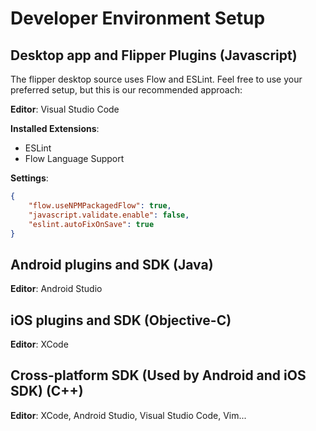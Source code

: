 # Developer Environment Setup

## Desktop app and Flipper Plugins (Javascript)

The flipper desktop source uses Flow and ESLint. Feel free to use your preferred setup, but this is our recommended approach:

**Editor**: Visual Studio Code

**Installed Extensions**:
 * ESLint
 * Flow Language Support
 
**Settings**:
```json
{
    "flow.useNPMPackagedFlow": true,
    "javascript.validate.enable": false,
    "eslint.autoFixOnSave": true
}
```

## Android plugins and SDK (Java)

**Editor**: Android Studio

## iOS plugins and SDK (Objective-C)

**Editor**: XCode

## Cross-platform SDK (Used by Android and iOS SDK) (C++)

**Editor**: XCode, Android Studio, Visual Studio Code, Vim...
